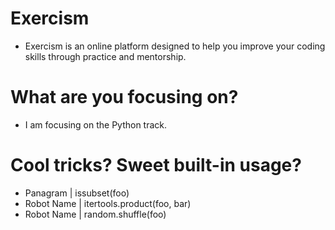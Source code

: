 # Exercism
- Exercism is an online platform designed to help you improve your coding skills through practice and mentorship.

# What are you focusing on?
- I am focusing on the Python track.

# Cool tricks? Sweet built-in usage?
- Panagram | issubset(foo)
- Robot Name | itertools.product(foo, bar)
- Robot Name | random.shuffle(foo)
